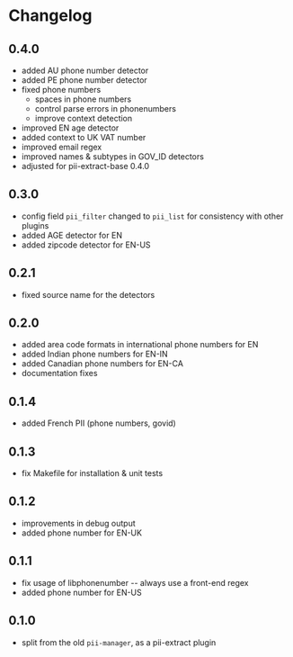 # Changelog

## 0.4.0
 * added AU phone number detector
 * added PE phone number detector
 * fixed phone numbers
    - spaces in phone numbers
    - control parse errors in phonenumbers
	- improve context detection
 * improved EN age detector
 * added context to UK VAT number
 * improved email regex
 * improved names & subtypes in GOV_ID detectors
 * adjusted for pii-extract-base 0.4.0

## 0.3.0
 * config field `pii_filter` changed to `pii_list` for consistency with
   other plugins
 * added AGE detector for EN
 * added zipcode detector for EN-US

## 0.2.1
 * fixed source name for the detectors

## 0.2.0
 * added area code formats in international phone numbers for EN
 * added Indian phone numbers for EN-IN
 * added Canadian phone numbers for EN-CA
 * documentation fixes

## 0.1.4
 * added French PII (phone numbers, govid)
 
## 0.1.3
 * fix Makefile for installation & unit tests

## 0.1.2
 * improvements in debug output
 * added phone number for EN-UK
 
## 0.1.1
 * fix usage of libphonenumber -- always use a front-end regex
 * added phone number for EN-US

## 0.1.0
 * split from the old `pii-manager`, as a pii-extract plugin
